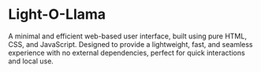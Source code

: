 # Light-O-Llama
A minimal and efficient web-based user interface, built using pure HTML, CSS, and JavaScript. Designed to provide a lightweight, fast, and seamless experience with no external dependencies, perfect for quick interactions and local use.
